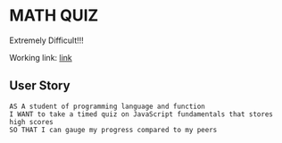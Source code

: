 # MATH QUIZ

Extremely Difficult!!!

Working link: [link](jawm17.github.io/math-quiz/)

## User Story

```
AS A student of programming language and function
I WANT to take a timed quiz on JavaScript fundamentals that stores high scores
SO THAT I can gauge my progress compared to my peers
```
